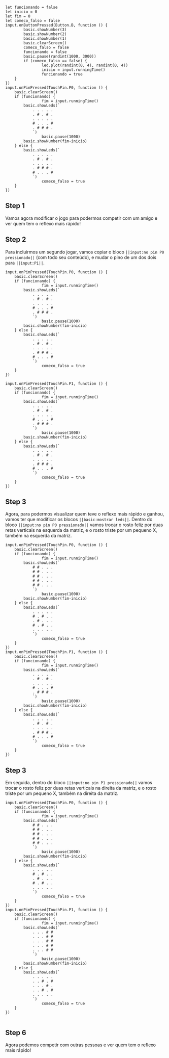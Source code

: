 
```template
let funcionando = false
let inicio = 0
let fim = 0
let comeco_falso = false
input.onButtonPressed(Button.B, function () {
		basic.showNumber(3)
		basic.showNumber(2)
		basic.showNumber(1)
		basic.clearScreen()
		comeco_falso = false
		funcionando = false
		basic.pause(randint(1000, 3000))
		if (comeco_falso == false) {
				led.plot(randint(0, 4), randint(0, 4))
				inicio = input.runningTime()
				funcionando = true
    }
})
input.onPinPressed(TouchPin.P0, function () {
    basic.clearScreen()
    if (funcionando) {
				fim = input.runningTime()
        basic.showLeds(`
            . . . . .
            . # . # .
            . . . . .
            # . . . #
            . # # # .
            `)
				basic.pause(1000)
        basic.showNumber(fim-inicio)
    } else {
        basic.showLeds(`
            . . . . .
            . # . # .
            . . . . .
            . # # # .
            # . . . #
            `)
				comeco_falso = true
    }
})
```



## Step 1

Vamos agora modificar o jogo para podermos competir com um amigo e ver quem tem o reflexo 
mais rápido!

## Step 2

Para incluirmos um segundo jogar, vamos copiar o bloco ``||input:no pin P0 pressionado||`` 
(com todo seu conteúdo), e mudar o pino de um dos dois para ``||input:P1||``.

```blocks
input.onPinPressed(TouchPin.P0, function () {
    basic.clearScreen()
    if (funcionando) {
				fim = input.runningTime()
        basic.showLeds(`
            . . . . .
            . # . # .
            . . . . .
            # . . . #
            . # # # .
            `)
				basic.pause(1000)
        basic.showNumber(fim-inicio)
    } else {
        basic.showLeds(`
            . . . . .
            . # . # .
            . . . . .
            . # # # .
            # . . . #
            `)
				comeco_falso = true
    }
})

input.onPinPressed(TouchPin.P1, function () {
    basic.clearScreen()
    if (funcionando) {
				fim = input.runningTime()
        basic.showLeds(`
            . . . . .
            . # . # .
            . . . . .
            # . . . #
            . # # # .
            `)
				basic.pause(1000)
        basic.showNumber(fim-inicio)
    } else {
        basic.showLeds(`
            . . . . .
            . # . # .
            . . . . .
            . # # # .
            # . . . #
            `)
				comeco_falso = true
    }
})
```


## Step 3
Agora, para podermos visualizar quem teve o reflexo mais rápido e ganhou, vamos ter 
que modificar os blocos ``||basic:mostrar leds||``. Dentro do bloco 
``||input:no pin P0 pressionado||`` vamos trocar o rosto feliz por duas retas verticais 
na esquerda da matriz, e o rosto triste por um pequeno X, também na esquerda da matriz.


```blocks
input.onPinPressed(TouchPin.P0, function () {
    basic.clearScreen()
    if (funcionando) {
				fim = input.runningTime()
        basic.showLeds(`
            # # . . .
            # # . . .
            # # . . .
            # # . . .
            # # . . .
            `)
				basic.pause(1000)
        basic.showNumber(fim-inicio)
    } else {
        basic.showLeds(`
            . . . . .
            # . # . .
            . # . . .
            # . # . .
            . . . . .
            `)
				comeco_falso = true
    }
})
input.onPinPressed(TouchPin.P1, function () {
    basic.clearScreen()
    if (funcionando) {
				fim = input.runningTime()
        basic.showLeds(`
            . . . . .
            . # . # .
            . . . . .
            # . . . #
            . # # # .
            `)
				basic.pause(1000)
        basic.showNumber(fim-inicio)
    } else {
        basic.showLeds(`
            . . . . .
            . # . # .
            . . . . .
            . # # # .
            # . . . #
            `)
				comeco_falso = true
    }
})
```

## Step 3
Em seguida, dentro do bloco 
``||input:no pin P1 pressionado||`` vamos trocar o rosto feliz por duas retas verticais 
na direita da matriz, e o rosto triste por um pequeno X, também na direita da matriz.


```blocks
input.onPinPressed(TouchPin.P0, function () {
    basic.clearScreen()
    if (funcionando) {
				fim = input.runningTime()
        basic.showLeds(`
            # # . . .
            # # . . .
            # # . . .
            # # . . .
            # # . . .
            `)
				basic.pause(1000)
        basic.showNumber(fim-inicio)
    } else {
        basic.showLeds(`
            . . . . .
            # . # . .
            . # . . .
            # . # . .
            . . . . .
            `)
				comeco_falso = true
    }
})
input.onPinPressed(TouchPin.P1, function () {
    basic.clearScreen()
    if (funcionando) {
				fim = input.runningTime()
        basic.showLeds(`
            . . . # #
            . . . # #
            . . . # #
            . . . # #
            . . . # #
            `)
				basic.pause(1000)
        basic.showNumber(fim-inicio)
    } else {
        basic.showLeds(`
            . . . . .
            . . # . #
            . . . # .
            . . # . #
            . . . . .
            `)
				comeco_falso = true
    }
})


```




## Step 6

Agora podemos competir com outras pessoas e ver quem tem o reflexo mais rápido!








